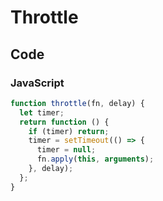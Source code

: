 # Throttle

## Code

### JavaScript

```js
function throttle(fn, delay) {
  let timer;
  return function () {
    if (timer) return;
    timer = setTimeout(() => {
      timer = null;
      fn.apply(this, arguments);
    }, delay);
  };
}
```
